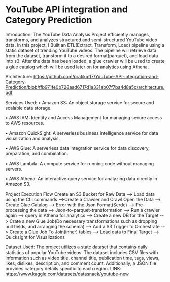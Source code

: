 # YouTube API integration and Category Prediction

Introduction:
The YouTube Data Analysis Project efficiently manages, transforms, and analyzes structured and semi-structured YouTube video data. In this project, I Built an ETL(Extract, Transform, Load) pipeline using a static dataset of trending YouTube videos. The pipeline will retrieve data from the dataset, transform it to a desired format(parquet), and load data into s3. After the data has been loaded, a glue crawler will be used to create a glue catalog which will be used later on for analytics using Athena.

Architecture:
https://github.com/pratikm17/YouTube-API-integration-and-Category-Prediction/blob/ffb971fe0b728aad6717d1a331ab07f7ba4d8a5c/architecture.pdf

Services Used:
• Amazon S3: An object storage service for secure and scalable data storage. 

• AWS IAM: Identity and Access Management for managing secure access to AWS resources. 

• Amazon QuickSight: A serverless business intelligence service for data visualization and analysis. 

• AWS Glue: A serverless data integration service for data discovery, preparation, and combination. 

• AWS Lambda: A compute service for running code without managing servers. 

• AWS Athena: An interactive query service for analyzing data directly in Amazon S3.



Project Execution Flow
Create an S3 Bucket for Raw Data --> Load data using the CLI commands -->Create a Crawler and Crawl Open the Data --> Create Glue Catalog --> Error with the Json Format(Serde) --> Pre-processing the data --> Json-to-parquet-transformation --> Run a crawler again --> query in Athena for analytics --> Create a new DB for the Target --> Crate a new Glue Job(Do necessary transformations such as dropping null fields, and arranging the schema) --> Add a S3 Trigger to Orchestrate --> Create a Glue Job To Join(inner) tables --> Load data to Final Target --> Quicksight for Visualizations




Dataset Used:
The project utilizes a statc dataset that contains daily statistics of popular YouTube videos. The dataset includes CSV files with information such as video title, channel title, publication time, tags, views, likes, dislikes, description, and comment count. Additionally, a JSON file provides category details specific to each region.
LINK: https://www.kaggle.com/datasets/datasnaek/youtube-new


